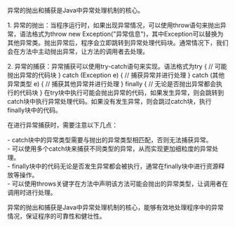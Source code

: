 异常的抛出和捕获是Java中异常处理机制的核心。  
  
1. 异常的抛出：当程序运行时，如果出现异常情况，可以使用throw语句来抛出异常，语法格式为throw new Exception("异常信息")，其中Exception可以替换为其他异常类。抛出异常后，程序会立即跳转到异常处理代码块。通常情况下，我们会在方法中主动抛出异常，让方法的调用者去处理。  
  
2. 异常的捕获：异常捕获可以使用try-catch语句来实现。语法格式为try { // 可能抛出异常的代码块 } catch (Exception e) { // 捕获异常并进行处理 } catch (其他异常类型 e) { // 捕获其他异常并进行处理 } finally { // 无论是否抛出异常都会执行的代码块 } 在try块中执行可能会抛出异常的代码，如果发生异常，则会跳转到catch块中执行异常处理代码。如果没有发生异常，则会跳过catch块，执行finally块中的代码。  
  
在进行异常捕获时，需要注意以下几点：  
  
- catch块中的异常类型需要与抛出的异常类型相匹配，否则无法捕获异常。  
- 可以使用多个catch块来捕获不同类型的异常，从而实现更加细粒度的异常处理。  
- finally块中的代码无论是否发生异常都会被执行，通常在finally块中进行资源释放等操作。  
- 可以使用throws关键字在方法中声明该方法可能会抛出的异常类型，让调用者在调用时进行处理。  
  
异常的抛出和捕获是Java中异常处理机制的核心，能够有效地处理程序中的异常情况，保证程序的可靠性和健壮性。